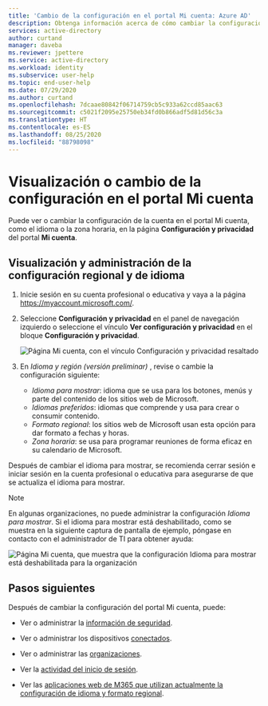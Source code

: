 ```yaml
---
title: 'Cambio de la configuración en el portal Mi cuenta: Azure AD'
description: Obtenga información acerca de cómo cambiar la configuración de idioma o regional en la página Configuración y privacidad del portal Mi cuenta.
services: active-directory
author: curtand
manager: daveba
ms.reviewer: jpettere
ms.service: active-directory
ms.workload: identity
ms.subservice: user-help
ms.topic: end-user-help
ms.date: 07/29/2020
ms.author: curtand
ms.openlocfilehash: 7dcaae80842f06714759cb5c933a62ccd85aac63
ms.sourcegitcommit: c5021f2095e25750eb34fd0b866adf5d81d56c3a
ms.translationtype: HT
ms.contentlocale: es-ES
ms.lasthandoff: 08/25/2020
ms.locfileid: "88798098"
---
```

# <a name="view-or-change-your-settings-in-the-my-account-portal"></a>Visualización o cambio de la configuración en el portal Mi cuenta

Puede ver o cambiar la configuración de la cuenta en el portal Mi cuenta, como el idioma o la zona horaria, en la página **Configuración y privacidad** del portal **Mi cuenta**.

## <a name="view-and-manage-your-language-and-regional-settings"></a>Visualización y administración de la configuración regional y de idioma

1. Inicie sesión en su cuenta profesional o educativa y vaya a la página https://myaccount.microsoft.com/.

1. Seleccione **Configuración y privacidad** en el panel de navegación izquierdo o seleccione el vínculo **Ver configuración y privacidad** en el bloque **Configuración y privacidad**.

    ![Página Mi cuenta, con el vínculo Configuración y privacidad resaltado](media/my-account-portal/my-account-portal-privacy.png)

1. En *Idioma y región (versión preliminar)* , revise o cambie la configuración siguiente:
    * *Idioma para mostrar*: idioma que se usa para los botones, menús y parte del contenido de los sitios web de Microsoft.
    * *Idiomas preferidos*: idiomas que comprende y usa para crear o consumir contenido.
    * *Formato regional*: los sitios web de Microsoft usan esta opción para dar formato a fechas y horas.
    * *Zona horaria*: se usa para programar reuniones de forma eficaz en su calendario de Microsoft.

Después de cambiar el idioma para mostrar, se recomienda cerrar sesión e iniciar sesión en la cuenta profesional o educativa para asegurarse de que se actualiza el idioma para mostrar.

> [!NOTE]
> En algunas organizaciones, no puede administrar la configuración *Idioma para mostrar*. Si el idioma para mostrar está deshabilitado, como se muestra en la siguiente captura de pantalla de ejemplo, póngase en contacto con el administrador de TI para obtener ayuda:
>
> ![Página Mi cuenta, que muestra que la configuración Idioma para mostrar está deshabilitada para la organización](media/my-account-portal/my-account-portal-managed-language-settings.png)

## <a name="next-steps"></a>Pasos siguientes

Después de cambiar la configuración del portal Mi cuenta, puede:

- Ver o administrar la [información de seguridad](./security-info-setup-signin.md).

- Ver o administrar los dispositivos [conectados](my-account-portal-devices-page.md).

- Ver o administrar las [organizaciones](my-account-portal-organizations-page.md).

- Ver la [actividad del inicio de sesión](my-account-portal-sign-ins-page.md).

- Ver las [aplicaciones web de M365 que utilizan actualmente la configuración de idioma y formato regional](https://support.microsoft.com/office/change-your-display-language-and-time-zone-in-microsoft-365-for-business-6f238bff-5252-441e-b32b-655d5d85d15b).
